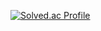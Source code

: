 
<!--
# profile
[![Hits](https://hits.seeyoufarm.com/api/count/incr/badge.svg?url=https%3A%2F%2Fgithub.com%2Fgunwoo99&count_bg=%2360B4F9&title_bg=%23E00460&icon=&icon_color=%23E7E7E7&title=hits&edge_flat=true)](https://hits.seeyoufarm.com)
-->

[![Solved.ac Profile](http://mazassumnida.wtf/api/v2/generate_badge?boj=geonsi9)](https://solved.ac/geonsi9/)

<!--
**gunwoo99/gunwoo99** is a ✨ _special_ ✨ repository because its `README.md` (this file) appears on your GitHub profile.

Here are some ideas to get you started:

- 🔭 I’m currently working on ...
- 🌱 I’m currently learning ...
- 👯 I’m looking to collaborate on ...
- 🤔 I’m looking for help with ...
- 💬 Ask me about ...
- 📫 How to reach me: ...
- 😄 Pronouns: ...
- ⚡ Fun fact: ...
-->
